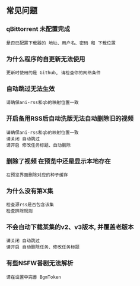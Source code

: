 ## 常见问题

### qBittorrent 未配置完成

    是否已配置下载器的 地址、用户名、密码 和 下载位置

### 为什么程序的自更新无法使用

    更新时使用的是 Github, 请检查你的网络条件

### 自动跳过无法生效

    请确保ani-rss和qb的映射位置一致

### 开启备用RSS后自动洗版无法自动删除旧的视频

    请确保ani-rss和qb的映射位置一致
    请关闭 自动跳过
    请开启 修改任务标题、自动删除

### 删除了视频 在预览中还是显示本地存在

    在预览界面删除对应的种子缓存

### 为什么没有第X集

    检查源rss是否包含该集
    检查排除规则

### 不会自动下载某集的v2、v3版本, 并覆盖老版本

    请关闭 自动跳过
    请开启 自动删除任务、修改任务标题

### 有些NSFW番剧无法解析

    请在设置中完善 BgmToken
